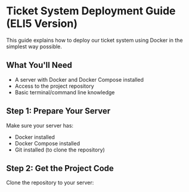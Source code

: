 # Ticket System Deployment Guide (ELI5 Version)

This guide explains how to deploy our ticket system using Docker in the simplest way possible.

## What You'll Need

- A server with Docker and Docker Compose installed
- Access to the project repository
- Basic terminal/command line knowledge

## Step 1: Prepare Your Server

Make sure your server has:
- Docker installed
- Docker Compose installed
- Git installed (to clone the repository)

## Step 2: Get the Project Code

Clone the repository to your server:
